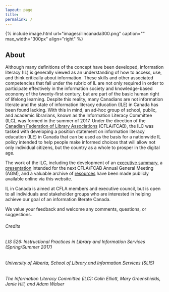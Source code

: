 ```yaml
---
layout: page
title: 
permalink: /
---
```


{% include image.html url="images/ilincanada300.png" caption="" max_width="300px" align="right" %}

## About

Although many definitions of the concept have been developed, information literacy (IL) is generally viewed as an understanding of how to access, use, and think critically about information. These skills and other associated competencies that fall under the rubric of IL are not only required in order to participate effectively in the information society and knowledge-based economy of the twenty-first century, but are part of the basic human right of lifelong learning. Despite this reality, many Canadians are not information literate and the state of information literacy education (ILE) in Canada has been found lacking. With this in mind, an ad-hoc group of school, public, and academic librarians, known as the Information Literacy Committee (ILC), was formed in the summer of 2017. Under the direction of the [Canadian Federation of Library Associations](http://cfla-fcab.ca/en/home-page/) (CFLA/FCAB), the ILC was tasked with developing a position statement on information literacy education (ILE) in Canada that can be used as the basis for a nationwide IL policy intended to help people make informed choices that will allow not only individual citizens, but the country as a whole to prosper in the digital age.

The work of the ILC, including the development of an [executive summary](https://lis526scenariod2017.github.io/IL-in-Canada/executivesummary/), a [presentation](https://lis526scenariod2017.github.io/IL-in-Canada/presentation/) intended for the next CFLA/FCAB Annual General Meeting (AGM), and a valuable archive of [resources](https://lis526scenariod2017.github.io/IL-in-Canada/resources/) have been made publicly available online via this website.

IL in Canada is aimed at CFLA members and executive council, but is open to all individuals and stakeholder groups who are interested in helping achieve our goal of an information literate Canada.

We value your feedback and welcome any comments, questions, or suggestions.

###### Credits

###### LIS 526: Instructional Practices in Library and Information Services (Spring/Summer 2017)

###### [University of Alberta](https://www.ualberta.ca/), [School of Library and Information Services](https://www.ualberta.ca/school-of-library-and-information-studies) (SLIS)

###### The Information Literacy Committee (ILC): Colin Elliott, Mary Greenshields, Janie Hill, and Adam Walser


